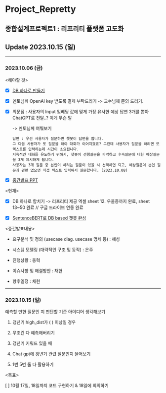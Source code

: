 # Project_Repretty
## 종합설계프로젝트1 : 리프리티 플랫폼 고도화

## Update 2023.10.15 (일)

---

### 2023.10.06 (금)


<해야할 것>


- [X] [DB 하나로 만들기](https://docs.google.com/spreadsheets/d/1qucS86xmwJ-yiRBVI44m72sPlsz73-LMQrQPya46JQA/edit?usp=sharing)


- [X] 멘토님께 OpenAI key 받도록 결제 부탁드리기
      -> 교수님께 문의 드리기.


- [X] 의문점 : 사용자의 Input 임베딩 값에 맞게 가장 유사한 예상 답변 3개를 뽑아 ChatGPT로 전달..? 이게 무슨 말


    -> 멘토님께 여쭤보기

      답변 : 우선 사용자가 질문하면 챗봇이 답변을 합니다.
      그 다음 사용자가 또 질문을 해야 대화가 이어지겠죠? 그런데 사용자가 질문을 하려면 또 텍스트를 입력하는데 시간이 소요됩니다.
      지속적인 대화를 유도하기 위해서, 챗봇이 선행질문을 파악하고 후속질문에 대한 예상질문을 3개 제시하게 됩니다.
      사용자는 3개 질문 중 본인이 하려는 질문이 있을 시 선택하면 되고, 예상질문이 본인 질문과 관련 없으면 직접 텍스트 입력해서 질문합니다. (2023.10.08)


- [X] [중간발표 PPT](https://drive.google.com/file/d/1K1Nxem5Zd_2d1RuRVr91Zr-Eu22rqwV8/view?usp=share_link)




<현재>


- [X] DB 하나로 합치기 -> 리프리티 제공 엑셀 sheet 12. 우울증까지 완료, sheet 13~50 완료 // 구글 드라이브 연동 완료


- [X] [SentenceBERT로 DB based 챗봇 완성](https://colab.research.google.com/drive/1vRpd_qTXivje3afV6sppIX8ICKew8rcB?usp=sharing)



<중간발표내용> 


- 요구분석 및 정의 (usecase diag. usecase 명세 등) : 혜성


- 시스템 모델링 (대략적인 구조 및 동작) : 은주


- 진행상황 : 동혁


- 이슈사항 및 해결방안 : 채현


- 향후일정 : 채현

---


### 2023.10.15 (일)

예측할 만한 질문인 지 판단할 기준 아이디어 생각해보기


1. 갱년기 high_dist가 ( ) 이상일 경우


2. 무조건 다 예측해버리기


3. 갱년기 키워드 있을 때


4.  Chat gpt에 갱년기 관련 질문인지 물어보기


5. 1번 5번 둘 다 활용하기


<목표>


[ ]  10월 17일, 18일까지 코드 구현하기 & 18일에 회의하기







